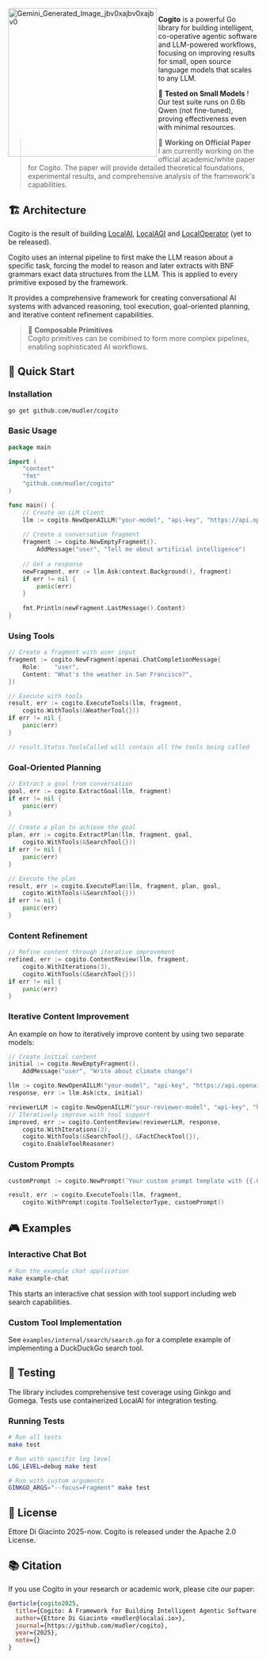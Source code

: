 <img width="300"  align="left" alt="Gemini_Generated_Image_jbv0xajbv0xajbv0" src="https://github.com/user-attachments/assets/ab243414-4452-4f03-b266-f9326ad2c8d1" />

**Cogito** is a powerful Go library for building intelligent, co-operative agentic software and LLM-powered workflows, focusing on improving results for small, open source language models that scales to any LLM.

🧪 **Tested on Small Models** ! Our test suite runs on 0.6b Qwen (not fine-tuned), proving effectiveness even with minimal resources.

> 📝 **Working on Official Paper**  
> I am currently working on the official academic/white paper for Cogito. The paper will provide detailed theoretical foundations, experimental results, and comprehensive analysis of the framework's capabilities.

## 🏗️ Architecture

Cogito is the result of building [LocalAI](https://github.com/mudler/LocalAI), [LocalAGI](https://github.com/mudler/LocalAGI) and [LocalOperator](https://github.com/mudler/LocalOperator) (yet to be released).

Cogito uses an internal pipeline to first make the LLM reason about a specific task, forcing the model to reason and later extracts with BNF grammars exact data structures from the LLM. This is applied to every primitive exposed by the framework.

It provides a comprehensive framework for creating conversational AI systems with advanced reasoning, tool execution, goal-oriented planning, and iterative content refinement capabilities.

> 🔧 **Composable Primitives**  
> Cogito primitives can be combined to form more complex pipelines, enabling sophisticated AI workflows.

## 🚀 Quick Start

### Installation

```bash
go get github.com/mudler/cogito
```

### Basic Usage

```go
package main

import (
    "context"
    "fmt"
    "github.com/mudler/cogito"
)

func main() {
    // Create an LLM client
    llm := cogito.NewOpenAILLM("your-model", "api-key", "https://api.openai.com")
    
    // Create a conversation fragment
    fragment := cogito.NewEmptyFragment().
        AddMessage("user", "Tell me about artificial intelligence")
    
    // Get a response
    newFragment, err := llm.Ask(context.Background(), fragment)
    if err != nil {
        panic(err)
    }
    
    fmt.Println(newFragment.LastMessage().Content)
}
```

### Using Tools

```go
// Create a fragment with user input
fragment := cogito.NewFragment(openai.ChatCompletionMessage{
    Role:    "user",
    Content: "What's the weather in San Francisco?",
})

// Execute with tools
result, err := cogito.ExecuteTools(llm, fragment, 
    cogito.WithTools(&WeatherTool{}))
if err != nil {
    panic(err)
}

// result.Status.ToolsCalled will contain all the tools being called
```

### Goal-Oriented Planning

```go
// Extract a goal from conversation
goal, err := cogito.ExtractGoal(llm, fragment)
if err != nil {
    panic(err)
}

// Create a plan to achieve the goal
plan, err := cogito.ExtractPlan(llm, fragment, goal, 
    cogito.WithTools(&SearchTool{}))
if err != nil {
    panic(err)
}

// Execute the plan
result, err := cogito.ExecutePlan(llm, fragment, plan, goal,
    cogito.WithTools(&SearchTool{}))
if err != nil {
    panic(err)
}
```

### Content Refinement

```go
// Refine content through iterative improvement
refined, err := cogito.ContentReview(llm, fragment,
    cogito.WithIterations(3),
    cogito.WithTools(&SearchTool{}))
if err != nil {
    panic(err)
}
```



### Iterative Content Improvement

An example on how to iteratively improve content by using two separate models:

```go
// Create initial content
initial := cogito.NewEmptyFragment().
    AddMessage("user", "Write about climate change")

llm := cogito.NewOpenAILLM("your-model", "api-key", "https://api.openai.com")
response, err := llm.Ask(ctx, initial)

reviewerLLM := cogito.NewOpenAILLM("your-reviewer-model", "api-key", "https://api.openai.com")
// Iteratively improve with tool support
improved, err := cogito.ContentReview(reviewerLLM, response,
    cogito.WithIterations(3),
    cogito.WithTools(&SearchTool{}, &FactCheckTool{}),
    cogito.EnableToolReasoner)
```


### Custom Prompts

```go
customPrompt := cogito.NewPrompt(`Your custom prompt template with {{.Context}}`)

result, err := cogito.ExecuteTools(llm, fragment,
    cogito.WithPrompt(cogito.ToolSelectorType, customPrompt))
```

## 🎮 Examples

### Interactive Chat Bot

```bash
# Run the example chat application
make example-chat
```

This starts an interactive chat session with tool support including web search capabilities.

### Custom Tool Implementation

See `examples/internal/search/search.go` for a complete example of implementing a DuckDuckGo search tool.

## 🧪 Testing

The library includes comprehensive test coverage using Ginkgo and Gomega. Tests use containerized LocalAI for integration testing.

### Running Tests

```bash
# Run all tests
make test

# Run with specific log level
LOG_LEVEL=debug make test

# Run with custom arguments
GINKGO_ARGS="--focus=Fragment" make test
```

## 📄 License

Ettore Di Giacinto 2025-now. Cogito is released under the Apache 2.0 License.

## 📚 Citation

If you use Cogito in your research or academic work, please cite our paper:

```bibtex
@article{cogito2025,
  title={Cogito: A Framework for Building Intelligent Agentic Software with LLM-Powered Workflows},
  author={Ettore Di Giacinto <mudler@localai.io>},
  journal={https://github.com/mudler/cogito},
  year={2025},
  note={}
}
```
